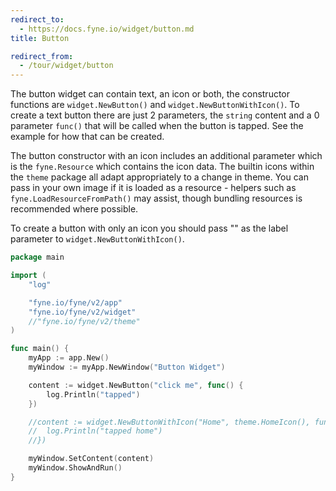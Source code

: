```yaml
---
redirect_to:
  - https://docs.fyne.io/widget/button.md
title: Button

redirect_from:
  - /tour/widget/button
---
```

The button widget can contain text, an icon or both, the constructor
functions are `widget.NewButton()` and `widget.NewButtonWithIcon()`.
To create a text button there are just 2 parameters, the `string` content
and a 0 parameter `func()` that will be called when the button is tapped.
See the example for how that can be created.

The button constructor with an icon includes an additional parameter
which is the `fyne.Resource` which contains the icon data.
The builtin icons within the `theme` package all adapt appropriately
to a change in theme. You can pass in your own image if it is loaded
as a resource - helpers such as `fyne.LoadResourceFromPath()` may assist,
though bundling resources is recommended where possible.

To create a button with only an icon you should pass "" as the label
parameter to `widget.NewButtonWithIcon()`.

```go
package main

import (
	"log"

	"fyne.io/fyne/v2/app"
	"fyne.io/fyne/v2/widget"
	//"fyne.io/fyne/v2/theme"
)

func main() {
	myApp := app.New()
	myWindow := myApp.NewWindow("Button Widget")

	content := widget.NewButton("click me", func() {
		log.Println("tapped")
	})

	//content := widget.NewButtonWithIcon("Home", theme.HomeIcon(), func() {
	//	log.Println("tapped home")
	//})

	myWindow.SetContent(content)
	myWindow.ShowAndRun()
}
````
